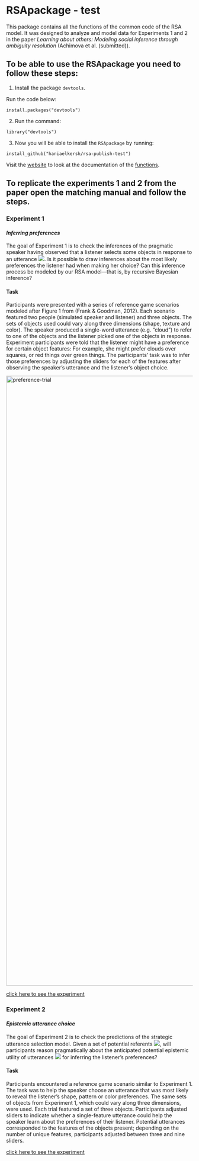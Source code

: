 # RSApackage - test

This package contains all the functions of the common code of the RSA model. It was designed to analyze and model data for Experiments 1 and 2 in the paper _Learning about others: Modeling social inference through ambiguity resolution_ (Achimova et al. (submitted)).

## To be able to use the RSApackage you need to follow these steps:
1. Install the package `devtools`.

Run the code below:
```
install.packages("devtools")
```

2. Run the command:
```
library("devtools")
```

3. Now you will be able to install the `RSApackage` by running:
```
install_github("haniaelkersh/rsa-publish-test")
```

Visit the [website](https://haniaelkersh.github.io/rsa-publish-test/index.html) to look at the documentation of the [functions](https://haniaelkersh.github.io/rsa-publish-test/reference/index.html).

## To replicate the experiments 1 and 2 from the paper open the matching manual and follow the steps.

### Experiment 1
#### _Inferring preferences_
The goal of Experiment 1 is to check the inferences of the pragmatic speaker having observed that a listener selects some objects in response to an utterance <img src="https://render.githubusercontent.com/render/math?math=u">. Is it possible to draw inferences about the most likely preferences the listener had when making her choice? Can this inference process be modeled by our RSA model—that is, by recursive Bayesian inference?

#### Task
Participants were presented with a series of reference game scenarios modeled after Figure 1 from (Frank & Goodman, 2012). Each scenario featured two people (simulated speaker and listener) and three objects. The sets of objects used could vary along three dimensions (shape, texture and color). The speaker produced a single-word utterance (e.g. “cloud”) to refer to one of the objects and the listener picked one of the objects in response. Experiment participants were told that the listener might have a preference for certain object features: For example, she might prefer clouds over squares, or red things over green things. The participants’ task was to infer those preferences by adjusting the sliders for each of the features after observing the speaker’s utterance and the listener’s object choice.

<img width="1648" alt="preference-trial" src="https://user-images.githubusercontent.com/40029289/105725656-87b4c100-5f29-11eb-9668-2a167e99809c.png">

[click here to see the experiment](http://www.socsci.uci.edu/~gscontra/experiments/prior_inference/4-pilot-training/prior-inference.html)

### Experiment 2
#### _Epistemic utterance choice_
The goal of Experiment 2 is to check the predictions of the strategic utterance selection model. Given a set of potential referents <img src="https://render.githubusercontent.com/render/math?math=S">, will participants reason pragmatically about the anticipated potential epistemic utility of utterances <img src="https://render.githubusercontent.com/render/math?math=u \in U"> for inferring the listener’s preferences?

#### Task
Participants encountered a reference game scenario similar to Experiment 1. The task was to help the speaker choose an utterance that was most likely to reveal the listener’s shape, pattern or color preferences. The same sets of objects from Experiment 1, which could vary along three dimensions, were used.
Each trial featured a set of three objects. Participants adjusted sliders to indicate whether a single-feature utterance could help the speaker learn about the preferences of their listener. Potential utterances corresponded to the features of the objects present; depending on the number of unique features, participants adjusted between three and nine sliders.

[click here to see the experiment](http://www.socsci.uci.edu/~gscontra/experiments/prior_inference/3-pilot-utterance-choice/prior-inference.html)
